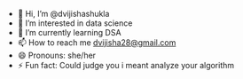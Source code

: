 - 👋 Hi, I’m @dvijishashukla
- 👀 I’m interested in data science
- 🌱 I’m currently learning DSA
- 📫 How to reach me dvijisha28@gmail.com
- 😄 Pronouns: she/her
- ⚡ Fun fact: Could judge you i meant analyze your algorithm

<!---
dvijishashukla/dvijishashukla is a ✨ special ✨ repository because its `README.md` (this file) appears on your GitHub profile.
You can click the Preview link to take a look at your changes.
--->
